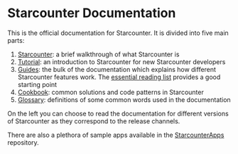# Starcounter Documentation

This is the official documentation for Starcounter. It is divided into five main parts:

1. [Starcounter](/starcounter/): a brief walkthrough of what Starcounter is
2. [Tutorial](/tutorial/): an introduction to Starcounter for new Starcounter developers
3. [Guides](/guides/): the bulk of the documentation which explains how different Starcounter features work. The [essential reading list](guides/#essential-reading) provides a good starting point
4. [Cookbook](/cookbook/): common solutions and code patterns in Starcounter
5. [Glossary](/glossary/): definitions of some common words used in the documentation

On the left you can choose to read the documentation for different versions of Starcounter as they correspond to the release channels.

There are also a plethora of sample apps available in the [StarcounterApps](https://github.com/Starcounterapps) repository.
